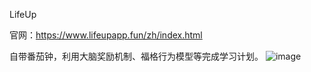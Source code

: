 LifeUp

官网：https://www.lifeupapp.fun/zh/index.html

自带番茄钟，利用大脑奖励机制、福格行为模型等完成学习计划。
![image](https://user-images.githubusercontent.com/106364401/170816622-0eea3e6c-56c5-4c3e-ad21-1038d6bc6f35.png)
